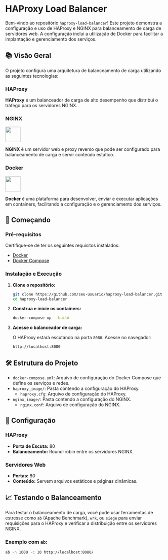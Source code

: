 # HAProxy Load Balancer

Bem-vindo ao repositório `haproxy-load-balancer`! Este projeto demonstra a configuração e uso de HAProxy e NGINX para balanceamento de carga de servidores web. A configuração inclui a utilização de Docker para facilitar a implantação e gerenciamento dos serviços.

## 📚 Visão Geral

O projeto configura uma arquitetura de balanceamento de carga utilizando as seguintes tecnologias:

### HAProxy

**HAProxy** é um balanceador de carga de alto desempenho que distribui o tráfego para os servidores NGINX.

### NGINX

 <img src="https://cdn.jsdelivr.net/gh/devicons/devicon@latest/icons/nginx/nginx-original.svg" width="48" height="48"/>

**NGINX** é um servidor web e proxy reverso que pode ser configurado para balanceamento de carga e servir conteúdo estático.

### Docker

 <img src="https://cdn.jsdelivr.net/gh/devicons/devicon@latest/icons/docker/docker-original.svg" width="48" height="48"/>
 
**Docker** é uma plataforma para desenvolver, enviar e executar aplicações em containers, facilitando a configuração e o gerenciamento dos serviços.

## 🚀 Começando

### Pré-requisitos

Certifique-se de ter os seguintes requisitos instalados:
- [Docker](https://docs.docker.com/get-docker/)
- [Docker Compose](https://docs.docker.com/compose/install/)

### Instalação e Execução

1. **Clone o repositório:**

    ```bash
    git clone https://github.com/seu-usuario/haproxy-load-balancer.git
    cd haproxy-load-balancer
    ```

2. **Construa e inicie os containers:**

    ```bash
    docker-compose up --build
    ```

3. **Acesse o balanceador de carga:**

    O HAProxy estará escutando na porta `8080`. Acesse no navegador:

    ```
    http://localhost:8080
    ```

## 🛠️ Estrutura do Projeto

- `docker-compose.yml`: Arquivo de configuração do Docker Compose que define os serviços e redes.
- `haproxy_image/`: Pasta contendo a configuração do HAProxy.
  - `haproxy.cfg`: Arquivo de configuração do HAProxy.
- `nginx_image/`: Pasta contendo a configuração do NGINX.
  - `nginx.conf`: Arquivo de configuração do NGINX.

## 🔧 Configuração

### HAProxy

- **Porta de Escuta:** 80
- **Balanceamento:** Round-robin entre os servidores NGINX.

### Servidores Web

- **Portas:** 80
- **Conteúdo:** Servem arquivos estáticos e páginas dinâmicas.

## 📈 Testando o Balanceamento

Para testar o balanceamento de carga, você pode usar ferramentas de estresse como `ab` (Apache Benchmark), `wrk`, ou `siege` para enviar requisições para o HAProxy e verificar a distribuição entre os servidores NGINX.

### Exemplo com `ab`:

```bash
ab -n 1000 -c 10 http://localhost:8080/
